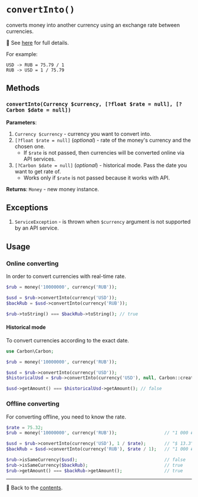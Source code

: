 # `convertInto()`

converts money into another currency using an exchange rate between currencies.

👀 See [here](/docs/05_services/README.md) for full details.

For example:
```text
USD -> RUB = 75.79 / 1
RUB -> USD = 1 / 75.79
```

## Methods

### `convertInto(Currency $currency, [?float $rate = null], [?Carbon $date = null])`
**Parameters**:
1. `Currency $currency` - currency you want to convert into.
2. `[?float $rate = null]` (*optional*) - rate of the money's currency and the chosen one.
   - If `$rate` is not passed, then currencies will be converted online via API services.
3. `[?Carbon $date = null]` (*optional*) - historical mode. Pass the date you want to get rate of.
   - Works only if `$rate` is not passed because it works with API.
    
**Returns**: `Money` - new money instance.

## Exceptions

1. `ServiceException` - is thrown when `$currency` argument is not supported by an API service.

## Usage

### Online converting

In order to convert currencies with real-time rate.

```php
$rub = money('10000000', currency('RUB'));

$usd = $rub->convertInto(currency('USD'));
$backRub = $usd->convertInto(currency('RUB'));

$rub->toString() === $backRub->toString(); // true
```

#### Historical mode

To convert currencies according to the exact date.

```php
use Carbon\Carbon;

$rub = money('10000000', currency('RUB'));

$usd = $rub->convertInto(currency('USD'));
$historicalUsd = $rub->convertInto(currency('USD'), null, Carbon::createFromDate(2010, 4, 27)))

$usd->getAmount() === $historicalUsd->getAmount(); // false
```

### Offline converting

For converting offline, you need to know the rate.

```php
$rate = 75.32;
$rub = money('10000000', currency('RUB'));                  // "1 000 ₽"

$usd = $rub->convertInto(currency('USD'), 1 / $rate);       // "$ 13.3"
$backRub = $usd->convertInto(currency('RUB'), $rate / 1);   // "1 000 ₽"

$rub->isSameCurrency($usd);                                 // false
$rub->isSameCurrency($backRub);                             // true
$rub->getAmount() === $backRub->getAmount();                // true
```

---

📌 Back to the [contents](/docs/04_money/README.md).
